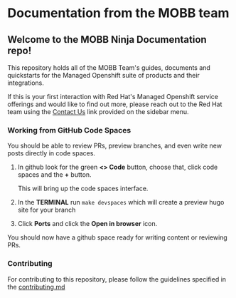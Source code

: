 # Documentation from the MOBB team

## Welcome to the MOBB Ninja Documentation repo!

This repository holds all of the MOBB Team's guides, documents and quickstarts for the Managed Openshift suite of products and their integrations.

If this is your first interaction with Red Hat's Managed Openshift service offerings and would like to find out more, please reach out to the Red Hat team using the [Contact Us](https://www.redhat.com/en/contact) link provided on the sidebar menu.

### Working from GitHub Code Spaces

You should be able to review PRs, preview branches, and even write new posts directly in code spaces.

1. In github look for the green **<> Code** button, choose that, click code spaces and the **+** button.

    This will bring up the code spaces interface.

1. In the **TERMINAL** run `make devspaces` which will create a preview hugo site for your branch

1. Click **Ports** and click the **Open in browser** icon.

You should now have a github space ready for writing content or reviewing PRs.


### Contributing

For contributing to this repository, please follow the guidelines specified in the [contributing.md](./CONTRIBUTING.md)

